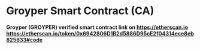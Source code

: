 # Groyper Smart Contract (CA)
<b>Groyper (GROYPER) verified smart contract link on https://etherscan.io <b>
<br>
https://etherscan.io/token/0x6942806D1B2d5886D95cE2f04314ece8eb825833#code
